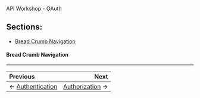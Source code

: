 API Workshop - OAuth

## Sections:

* [Bread Crumb Navigation](#bread-crumb-navigation)

#### Bread Crumb Navigation
_________________________

Previous | Next
:------- | ---:
← [Authentication](./authentication.md) | [Authorization](./authorization.md) →
